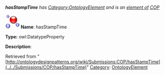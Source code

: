 ___hasStampTime__ has [Category:OntologyElement](../../Category/OntologyElement "Category:OntologyElement") and is an [element of](../../Property/ElementOf "Property:ElementOf") [COP](http://ontologydesignpatterns.org/wiki/Submissions:COP "Submissions:COP")_


  




[![DatatypeProperty](../../images/thumb/a/a5/DatatypeProperty.gif/45px-DatatypeProperty.gif)](../../Image/DatatypeProperty.gif "DatatypeProperty")
__Name__: hasStampTime 


__Type:__ owl:DatatypeProperty 


__Description__: 





Retrieved from "[http://ontologydesignpatterns.org/wiki/Submissions:COP/hasStampTime](../../Submissions/COP/hasStampTime)"
 [Category](http://ontologydesignpatterns.org/wiki/Special:Categories "Special:Categories"): [OntologyElement](../../Category/OntologyElement "Category:OntologyElement")